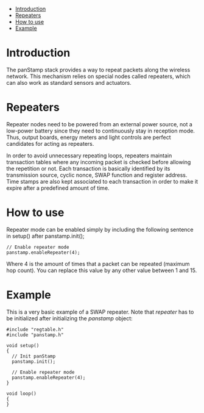   * [Introduction](Repeater#Introduction.md)
  * [Repeaters](Repeater#Repeaters.md)
  * [How to use](Repeater#How_to_use.md)
  * [Example](Repeater#Example.md)

# Introduction #

The panStamp stack provides a way to repeat packets along the wireless network. This mechanism relies on special nodes called repeaters, which can also work as standard sensors and actuators.

# Repeaters #

Repeater nodes need to be powered from an external power source, not a low-power battery since they need to continuously stay in reception mode. Thus, output boards, energy meters and light controls are perfect candidates for acting as repeaters.

In order to avoid unnecessary repeating loops, repeaters maintain transaction tables where any incoming packet is checked before allowing the repetition or not. Each transaction is basically identified by its transmission source, cyclic nonce, SWAP function and register address. Time stamps are also kept associated to each transaction in order to make it expire after a predefined amount of time.

# How to use #

Repeater mode can be enabled  simply by including the following sentence in setup() after panstamp.init();

```
// Enable repeater mode
panstamp.enableRepeater(4);
```

Where 4 is the amount of times that a packet can be repeated (maximum hop count). You can replace this value by any other value between 1 and 15.

# Example #

This is a very basic example of a SWAP repeater. Note that _repeater_ has to be initialized after initializing the _panstamp_ object:

```
#include "regtable.h"
#include "panstamp.h"

void setup()
{
  // Init panStamp
  panstamp.init();
  
  // Enable repeater mode
  panstamp.enableRepeater(4);
}

void loop()
{
}
```